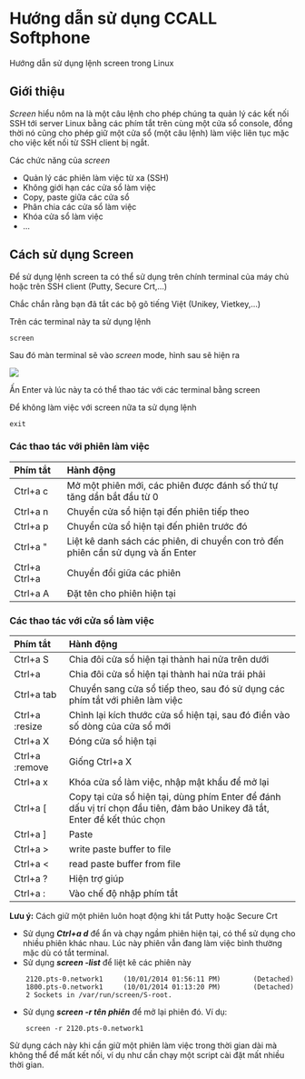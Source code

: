 # Hướng dẫn sử dụng CCALL Softphone

Hướng dẫn sử dụng lệnh screen trong Linux

## Giới thiệu

_Screen_ hiểu nôm na là một câu lệnh cho phép chúng ta quản lý các kết nối SSH tới server Linux bằng các phím tắt trên cùng một cửa sổ console, đồng thời nó cũng cho phép giữ một cửa sổ \(một câu lệnh\) làm việc liên tục mặc cho việc kết nối từ SSH client bị ngắt.

Các chức năng của _screen_

* Quản lý các phiên làm việc từ xa \(SSH\)
* Không giới hạn các cửa sổ làm việc
* Copy, paste giữa các cửa sổ
* Phân chia các cửa sổ làm việc
* Khóa cửa sổ làm việc
* ...

## Cách sử dụng Screen

Để sử dụng lệnh screen ta có thể sử dụng trên chính terminal của máy chủ hoặc trên SSH client \(Putty, Secure Crt,...\)

Chắc chắn rằng bạn đã tắt các bộ gõ tiếng Việt \(Unikey, Vietkey,...\)

Trên các terminal này ta sử dụng lệnh

```text
screen
```

Sau đó màn terminal sẽ vào _screen_ mode, hình sau sẽ hiện ra

![](http://i.imgur.com/WmYhjlv.png)

Ấn Enter và lúc này ta có thể thao tác với các terminal bằng screen

Để không làm việc với screen nữa ta sử dụng lệnh

```text
exit
```

### Các thao tác với phiên làm việc

| Phím tắt | Hành động |
| :--- | :--- |
| Ctrl+a c | Mở một phiên mới, các phiên được đánh số thứ tự tăng dần bắt đầu từ 0 |
| Ctrl+a n | Chuyển cửa sổ hiện tại đến phiên tiếp theo |
| Ctrl+a p | Chuyển cửa sổ hiện tại đến phiên trước đó |
| Ctrl+a " | Liệt kê danh sách các phiên, di chuyển con trỏ đến phiên cần sử dụng và ấn Enter |
| Ctrl+a Ctrl+a | Chuyển đổi giữa các phiên |
| Ctrl+a A | Đặt tên cho phiên hiện tại |

### Các thao tác với cửa sổ làm việc

| Phím tắt | Hành động |
| :--- | :--- |
| Ctrl+a S | Chia đôi cửa sổ hiện tại thành hai nửa trên dưới |
| Ctrl+a | Chia đôi cửa sổ hiện tại thành hai nửa trái phải |
| Ctrl+a tab | Chuyển sang cửa sổ tiếp theo, sau đó sử dụng các phím tắt với phiên làm việc |
| Ctrl+a :resize | Chỉnh lại kích thước cửa sổ hiện tại, sau đó điền vào số dòng của cửa sổ mới |
| Ctrl+a X | Đóng cửa sổ hiện tại |
| Ctrl+a :remove | Giống Ctrl+a X |
| Ctrl+a x | Khóa cửa sổ làm việc, nhập mật khẩu để mở lại |
| Ctrl+a \[ | Copy tại cửa sổ hiện tại, dùng phím Enter để đánh dấu vị trí chọn đầu tiên, đảm bảo Unikey đã tắt, Enter để kết thúc chọn |
| Ctrl+a \] | Paste |
| Ctrl+a &gt; | write paste buffer to file |
| Ctrl+a &lt; | read paste buffer from file |
| Ctrl+a ? | Hiện trợ giúp |
| Ctrl+a : | Vào chế độ nhập phím tắt |

**Lưu ý:** Cách giữ một phiên luôn hoạt động khi tắt Putty hoặc Secure Crt

* Sử dụng _**Ctrl+a d**_ để ẩn và chạy ngầm phiên hiện tại, có thể sử dụng cho nhiều phiên khác nhau. Lúc này phiên vẫn đang làm việc bình thường mặc dù có tắt terminal.
* Sử dụng _**screen -list**_ để liệt kê các phiên này

```text
    2120.pts-0.network1     (10/01/2014 01:56:11 PM)        (Detached)
    1800.pts-0.network1     (10/01/2014 01:13:20 PM)        (Detached)
    2 Sockets in /var/run/screen/S-root.
```

* Sử dụng _**screen -r tên phiên**_ để mở lại phiên đó. Ví dụ:

```text
    screen -r 2120.pts-0.network1
```

Sử dụng cách này khi cần giữ một phiên làm việc trong thời gian dài mà không thể để mất kết nối, ví dụ như cần chạy một script cài đặt mất nhiều thời gian.

